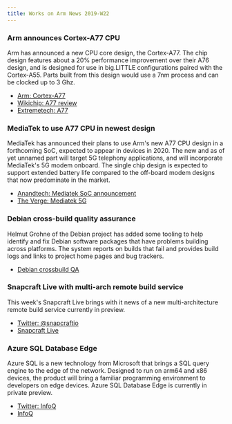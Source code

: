 ```yaml
---
title: Works on Arm News 2019-W22
---
```


### Arm announces Cortex-A77 CPU

Arm has announced a new CPU core design, the Cortex-A77. The chip
design features about a 20% performance improvement over their A76
design, and is designed for use in big.LITTLE configurations paired
with the Cortex-A55. Parts built from this design would use a 7nm
process and can be clocked up to 3 Ghz.

* [Arm: Cortex-A77](https://www.arm.com/products/silicon-ip-cpu/cortex-a/cortex-a77)
* [Wikichip: A77 review](https://fuse.wikichip.org/news/2339/arm-unveils-cortex-a77-emphasizes-single-thread-performance/)
* [Extremetech: A77](https://www.extremetech.com/mobile/292330-arm-announces-new-cortex-a77-cpu-architecture)

### MediaTek to use A77 CPU in newest design

MediaTek has announced their plans to use Arm's new A77 CPU
design in a forthcoming SoC, expected to appear in devices
in 2020. The new and as of yet unnamed part will target 5G
telephony applications, and will incorporate MediaTek's 5G
modem onboard. The single chip design is expected to support
extended battery life compared to the off-board modem designs
that now predominate in the market.

* [Anandtech: Mediatek SoC announcement](https://www.anandtech.com/show/14435/mediatek-announces-7nm-5g-soc)
* [The Verge: Mediatek 5G](https://www.theverge.com/circuitbreaker/2019/5/30/18645415/mediatek-integrated-5g-modem-specs-download-upload-speeds-sub-6ghz-helio-m70-arm-cortex-a77)

### Debian cross-build quality assurance

Helmut Grohne of the Debian project has added some tooling
to help identify and fix Debian software packages that
have problems building across platforms. The system reports
on builds that fail and provides build logs and links to
project home pages and bug trackers.

* [Debian crossbuild QA](http://crossqa.debian.net/)

### Snapcraft Live with multi-arch remote build service

This week's Snapcraft Live brings with it news of a new
multi-architecture remote build service currently in preview.

* [Twitter: @snapcraftio](https://twitter.com/snapcraftio/status/1134429386235682816)
* [Snapcraft Live](https://www.youtube.com/watch?v=oR3XLnhypts)

### Azure SQL Database Edge

Azure SQL is a new technology from Microsoft that brings
a SQL query engine to the edge of the network. Designed to
run on arm64 and x86 devices, the product will bring a familiar
programming environment to developers on edge devices.
Azure SQL Database Edge is currently in private preview.

* [Twitter: InfoQ](https://twitter.com/InfoQ/status/1132370504566886400)
* [InfoQ](https://www.infoq.com/news/2019/05/Azure-SQL-Database-Edge/)
